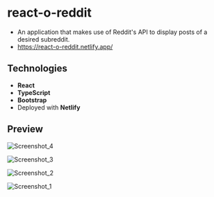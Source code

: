 # react-o-reddit

- An application that makes use of Reddit's API to display posts of a desired subreddit. 
- https://react-o-reddit.netlify.app/

## Technologies

- **React**
- **TypeScript**
- **Bootstrap**
- Deployed with **Netlify**

## Preview

![Screenshot_4](https://user-images.githubusercontent.com/27537005/115064652-2ca4c180-9ebb-11eb-84ca-16ae69f7cdde.png)

![Screenshot_3](https://user-images.githubusercontent.com/27537005/115064650-2c0c2b00-9ebb-11eb-8922-13c28495228a.png)

![Screenshot_2](https://user-images.githubusercontent.com/27537005/115064647-2b739480-9ebb-11eb-8dd9-e392741f9e0c.png)

![Screenshot_1](https://user-images.githubusercontent.com/27537005/115064654-2ca4c180-9ebb-11eb-8003-6ee6eb05b4d8.png)
